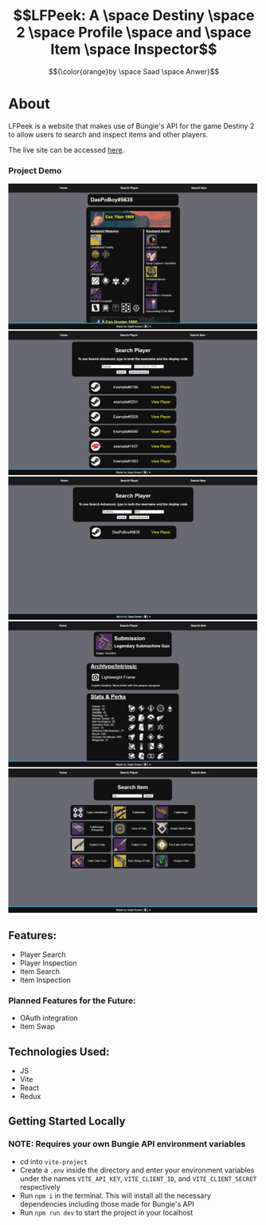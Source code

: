 # $$LFPeek: A \space Destiny \space 2 \space Profile \space and \space Item \space Inspector$$
$${\color{orange}by \space Saad \space Anwer}$$

# About
LFPeek is a website that makes use of Bungie's API for the game Destiny 2 to allow users to search and inspect items and other players.

The live site can be accessed [here](https://lfpeek.vercel.app/).

### Project Demo

<img src="vite-project/src/assets/readme-demo-pics/demo-view-player.png" width="500" />
<img src="vite-project/src/assets/readme-demo-pics/demo-player-search-1.png" width="500" />
<img src="vite-project/src/assets/readme-demo-pics/demo-player-search-2.png" width="500" />
<img src="vite-project/src/assets/readme-demo-pics/demo-view-item.png" width="500" />
<img src="vite-project/src/assets/readme-demo-pics/demo-item-search.png" width="500" />

## Features:
- Player Search
- Player Inspection
- Item Search
- Item Inspection

### Planned Features for the Future:
- OAuth integration
- Item Swap

## Technologies Used:
- JS
- Vite
- React
- Redux

## Getting Started Locally
### NOTE: Requires your own Bungie API environment variables
- cd into `vite-project`
- Create a `.env` inside the directory and enter your environment variables under the names `VITE_API_KEY`, `VITE_CLIENT_ID`, and `VITE_CLIENT_SECRET` respectively
- Run `npm i` in the terminal. This will install all the necessary dependencies including those made for Bungie's API
- Run `npm run dev` to start the project in your localhost
